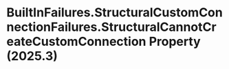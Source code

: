 # BuiltInFailures.StructuralCustomConnectionFailures.StructuralCannotCreateCustomConnection Property (2025.3)

﻿